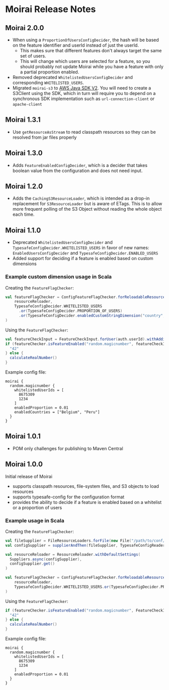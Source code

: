 # Moirai Release Notes

## Moirai 2.0.0

* When using a `ProportionOfUsersConfigDecider`, the hash will be based on the feature identifier and userId instead of just the userId.
  * This makes sure that different features don't always target the same set of users.
  * This will change which users are selected for a feature, so you should probably not update Moirai while you have a feature with only a partial proportion enabled.
* Removed deprecated `WhitelistedUsersConfigDecider` and corresponding `WHITELISTED_USERS`.
* Migrated `moirai-s3` to [AWS Java SDK V2](https://github.com/aws/aws-sdk-java-v2). You will need to create a S3Client using the SDK, which in turn will require you to depend on a synchronous SDK implementation such as `url-connection-client` or `apache-client`

## Moirai 1.3.1

* Use `getResourceAsStream` to read classpath resources so they can be resolved from jar files properly

## Moirai 1.3.0

* Adds `FeatureEnabledConfigDecider`, which is a decider that takes boolean value from the configuration and does not need input.

## Moirai 1.2.0

* Adds the `CachingS3ResourceLoader`, which is intended as a drop-in replacement for `S3ResourceLoader` but is aware
of ETags. This is to allow more frequent polling of the S3 Object without reading the whole object each time.

## Moirai 1.1.0

* Deprecated `WhitelistedUsersConfigDecider` and `TypesafeConfigDecider.WHITELISTED_USERS` in favor of new names: `EnabledUsersConfigDecider` and `TypesafeConfigDecider.ENABLED_USERS`
* Added support for deciding if a feature is enabled based on custom dimensions

### Example custom dimension usage in Scala

Creating the `FeatureFlagChecker`:
```scala
val featureFlagChecker = ConfigFeatureFlagChecker.forReloadableResource(
    resourceReloader,
    TypesafeConfigDecider.WHITELISTED_USERS
      .or(TypesafeConfigDecider.PROPORTION_OF_USERS)
      .or(TypesafeConfigDecider.enabledCustomStringDimension("country", "enabledCountries"))
)
```

Using the `FeatureFlagChecker`:
```scala
val featureCheckInput = FeatureCheckInput.forUser(auth.userId).withAdditionalDimension("country", "Belgium")
if (featureChecker.isFeatureEnabled("random.magicnumber", featureCheckInput)) {
  "42" 
} else {
  calculateRealNumber()
}
```

Example config file:
```
moirai {
  random.magicnumber {
    whitelistedUserIds = [
      8675309
      1234
    ]
    enabledProportion = 0.01
    enabledCountries = ["Belgium", "Peru"]
  }
}
```

## Moirai 1.0.1

* POM only challenges for publishing to Maven Central

## Moirai 1.0.0

Initial release of Moirai

* supports classpath resources, file-system files, and S3 objects to load resources
* supports typesafe-config for the configuration format
* provides the ability to decide if a feature is enabled based on a whitelist or a proportion of users

### Example usage in Scala

Creating the `FeatureFlagChecker`:
```scala
val fileSupplier = FileResourceLoaders.forFile(new File("/path/to/conf/file/moirai.conf"))
val configSupplier = supplierAndThen(fileSupplier, TypesafeConfigReader.FROM_STRING)

val resourceReloader = ResourceReloader.withDefaultSettings(
  Suppliers.async(configSupplier),
  configSupplier.get()
)

val featureFlagChecker = ConfigFeatureFlagChecker.forReloadableResource(
    resourceReloader,
    TypesafeConfigDecider.WHITELISTED_USERS.or(TypesafeConfigDecider.PROPORTION_OF_USERS)
)
```

Using the `FeatureFlagChecker`:
```scala
if (featureChecker.isFeatureEnabled("random.magicnumber", FeatureCheckInput.forUser(auth.userId))) {
  "42" 
} else {
  calculateRealNumber()
}
```

Example config file:
```
moirai {
  random.magicnumber {
    whitelistedUserIds = [
      8675309
      1234
    ]
    enabledProportion = 0.01
  }
}
```
